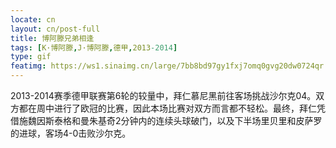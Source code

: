 ```yaml
---
locate: cn
layout: cn/post-full
title: 博阿滕兄弟相逢
tags: [K·博阿滕,J·博阿滕,德甲,2013-2014]
type: gif
featimg: https://ws1.sinaimg.cn/large/7bb8bd97gy1fxj7omq0gvg20dw0724qr.gif
---
```


2013-2014赛季德甲联赛第6轮的较量中，拜仁慕尼黑前往客场挑战沙尔克04。双方都在周中进行了欧冠的比赛，因此本场比赛对双方而言都不轻松。最终，拜仁凭借施魏因斯泰格和曼朱基奇2分钟内的连续头球破门，以及下半场里贝里和皮萨罗的进球，客场4-0击败沙尔克。